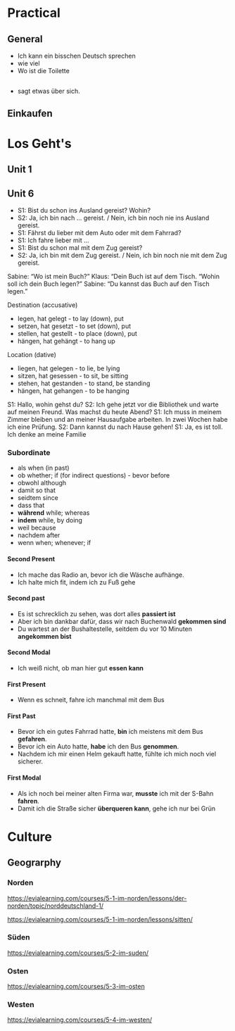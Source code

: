 # Practical
## General
- Ich kann ein bisschen Deutsch sprechen
- wie viel
- Wo ist die Toilette

## 
- sagt etwas über sich.

## Einkaufen

# Los Geht's
## Unit 1

## Unit 6
- S1: Bist du schon ins Ausland gereist? Wohin?
- S2: Ja, ich bin nach ... gereist. / Nein, ich bin noch nie ins Ausland
gereist.
- S1: Fährst du lieber mit dem Auto oder mit dem Fahrrad?
- S1: Ich fahre lieber mit ...
- S1: Bist du schon mal mit dem Zug gereist?
- S2: Ja, ich bin mit dem Zug gereist. / Nein, ich bin noch nie mit dem
Zug gereist.

Sabine: “Wo ist mein Buch?”
Klaus: “Dein Buch ist auf dem Tisch.
“Wohin soll ich dein Buch legen?”
Sabine: “Du kannst das Buch auf den Tisch legen.”

Destination (accusative)
- legen, hat gelegt - to lay (down), put
- setzen, hat gesetzt - to set (down), put
- stellen, hat gestellt - to place (down), put
- hängen, hat gehängt - to hang up

Location (dative)
- liegen, hat gelegen - to lie, be lying
- sitzen, hat gesessen - to sit, be sitting
- stehen, hat gestanden - to stand, be standing
- hängen, hat gehangen - to be hanging

S1: Hallo, wohin gehst du?
S2: Ich gehe jetzt vor die Bibliothek und warte auf
meinen Freund. Was machst du heute Abend?
S1: Ich muss in meinem Zimmer bleiben und an meiner
Hausaufgabe arbeiten. In zwei Wochen habe ich eine
Prüfung.
S2: Dann kannst du nach Hause gehen!
S1: Ja, es ist toll. Ich denke an meine Familie


### Subordinate
- als when (in past) 
- ob whether; if (for indirect questions) - bevor before 
- obwohl although 
- damit so that 
- seidtem since 
- dass that 
- **während** while; whereas 
- **indem** while, by doing 
- weil because 
- nachdem after 
- wenn when; whenever; if
#### Second Present
- Ich mache das Radio an, bevor ich die Wäsche aufhänge.
- Ich halte mich fit, indem ich zu Fuß gehe
#### Second past
- Es ist schrecklich zu
sehen, was dort alles **passiert ist**
- Aber ich bin dankbar dafür, dass wir nach Buchenwald **gekommen sind**
- Du wartest an der Bushaltestelle, seitdem du vor 10 Minuten **angekommen bist**
#### Second Modal
- Ich weiß nicht, ob man hier gut **essen kann**



#### First Present
- Wenn es schneit, fahre ich manchmal mit dem Bus
#### First Past
- Bevor ich ein gutes Fahrrad hatte, **bin** ich meistens mit dem Bus **gefahren**. 
- Bevor ich ein Auto hatte, **habe** ich den Bus **genommen**. 
- Nachdem ich mir einen Helm gekauft hatte, fühlte ich mich noch viel sicherer.
#### First Modal
- Als ich noch bei meiner alten Firma war, **musste** ich mit der S-Bahn
**fahren**.
- Damit ich die Straße sicher **überqueren kann**, gehe ich nur bei Grün

# Culture
## Geograrphy
### Norden
https://evialearning.com/courses/5-1-im-norden/lessons/der-norden/topic/norddeutschland-1/

https://evialearning.com/courses/5-1-im-norden/lessons/sitten/

### Süden
https://evialearning.com/courses/5-2-im-suden/
### Osten
https://evialearning.com/courses/5-3-im-osten
### Westen
https://evialearning.com/courses/5-4-im-westen/